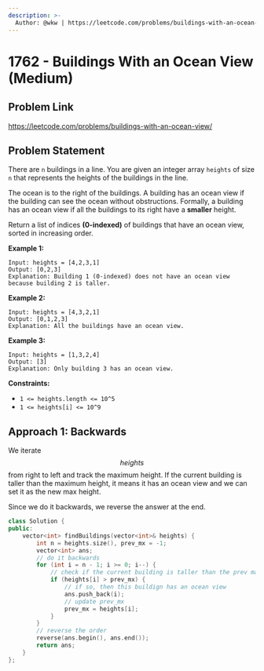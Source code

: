 ```yaml
---
description: >-
  Author: @wkw | https://leetcode.com/problems/buildings-with-an-ocean-view/
---
```


# 1762 - Buildings With an Ocean View (Medium)

## Problem Link

https://leetcode.com/problems/buildings-with-an-ocean-view/

## Problem Statement

There are `n` buildings in a line. You are given an integer array `heights` of size `n` that represents the heights of the buildings in the line.

The ocean is to the right of the buildings. A building has an ocean view if the building can see the ocean without obstructions. Formally, a building has an ocean view if all the buildings to its right have a **smaller** height.

Return a list of indices **(0-indexed)** of buildings that have an ocean view, sorted in increasing order.

**Example 1:**

```
Input: heights = [4,2,3,1]
Output: [0,2,3]
Explanation: Building 1 (0-indexed) does not have an ocean view because building 2 is taller.
```

**Example 2:**

```
Input: heights = [4,3,2,1]
Output: [0,1,2,3]
Explanation: All the buildings have an ocean view.
```

**Example 3:**

```
Input: heights = [1,3,2,4]
Output: [3]
Explanation: Only building 3 has an ocean view.
```

**Constraints:**

- `1 <= heights.length <= 10^5`
- `1 <= heights[i] <= 10^9`

## Approach 1: Backwards

We iterate $$heights$$ from right to left and track the maximum height. If the current building is taller than the maximum height, it means it has an ocean view and we can set it as the new max height.

Since we do it backwards, we reverse the answer at the end.

<SolutionAuthor name="@wkw"/>

```cpp
class Solution {
public:
    vector<int> findBuildings(vector<int>& heights) {
        int n = heights.size(), prev_mx = -1;
        vector<int> ans;
        // do it backwards
        for (int i = n - 1; i >= 0; i--) {
            // check if the current building is taller than the prev max
            if (heights[i] > prev_mx) {
                // if so, then this buildign has an ocean view
                ans.push_back(i);
                // update prev_mx
                prev_mx = heights[i];
            }
        }
        // reverse the order
        reverse(ans.begin(), ans.end());
        return ans;
    }
};
```
